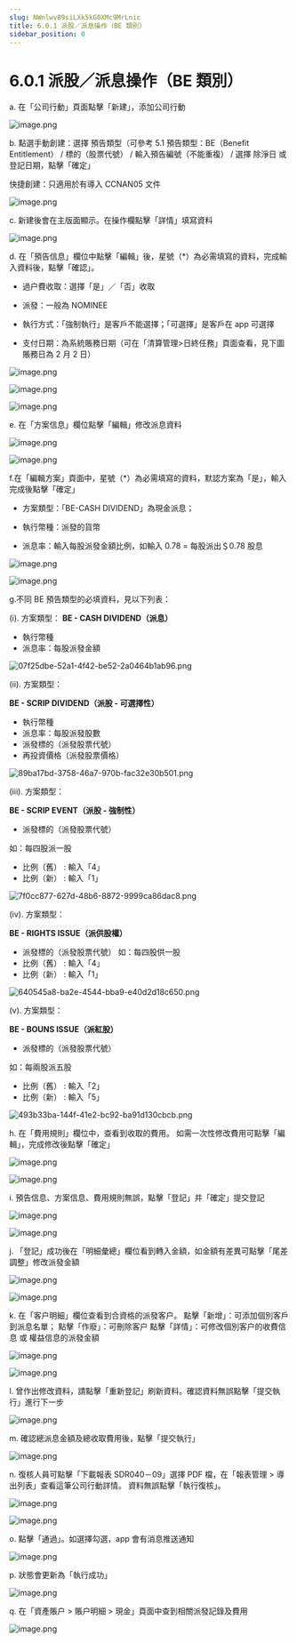 ```yaml
---
slug: NWnlwv89siLXk5kG0XMc9MrLnic
title: 6.0.1 派股／派息操作（BE 類別）
sidebar_position: 0
---
```



# 6.0.1 派股／派息操作（BE 類別）


a. 在「公司行動」頁面點擊「新建」，添加公司行動


![image.png](/assets/0be6b30af70ecc33f1793b1d18e77578.png)






b. 點選手動創建：選擇 預告類型（可參考 5.1 預告類型：BE（Benefit Entitlement） / 標的（股票代號） / 輸入預告編號（不能重複） / 選擇 除淨日 或 登記日期，點擊「確定」


快捷創建：只適用於有導入 CCNAN05 文件


![image.png](/assets/4ddb49fe4fdb5f25f561726af9bcc8f6.png)



c. 新建後會在主版面顯示。在操作欄點擊「詳情」填寫資料


![image.png](/assets/4e32c3193d5374718d70166d7225ba0f.png)



d. 在「預告信息」欄位中點擊「編輯」後，星號（*）為必需填寫的資料，完成輸入資料後，點擊「確認」。


- 過户費收取：選擇「是」／「否」收取


- 派發：一般為 NOMINEE
- 執行方式：「強制執行」是客戶不能選擇；「可選擇」是客戶在 app 可選擇
- 支付日期：為系統賬務日期（可在「清算管理>日終任務」頁面查看，見下圖賬務日為 2 月 2 日）


![image.png](/assets/1ccb1ffafc55c7c0fc4883e96ad90e72.png)


![image.png](/assets/7c77e09ee9d1d52a77557b989337f9cb.png)


![image.png](/assets/0416b9d74f739f56deb993e35daa64f7.png)


e. 在「方案信息」欄位點擊「編輯」修改派息資料


![image.png](/assets/3215deeaf2147e6316b3d1528c9759c1.png)


![image.png](/assets/ad0d95a73178fe12efc5de3311c78959.png)


f.在「編輯方案」頁面中，星號（*）為必需填寫的資料，默認方案為「是」，輸入完成後點擊「確定」


- 方案類型：「BE-CASH DIVIDEND」為現金派息；


- 執行幣種：派發的貨幣


- 派息率：輸入每股派發金額比例，如輸入 0.78 = 每股派出＄0.78 股息


![image.png](/assets/96f68faaa63895d328185b10c60819b3.png)


![image.png](/assets/bf888933432e5715b958df6027bf122b.png)


g.不同 BE 預告類型的必填資料，見以下列表：


(i).  方案類型：
**BE - CASH DIVIDEND（派息）**

- 執行幣種
- 派息率：每股派發金額

![07f25dbe-52a1-4f42-be52-2a0464b1ab96.png](/assets/65955d1020a712db02ee88cfbb4c7287.png)


(ii).  方案類型：


**BE - SCRIP DIVIDEND（派股 - 可選擇性）**

- 執行幣種
- 派息率：每股派發股數
- 派發標的（派發股票代號）
- 再投資價格（派發股票價格）

![89ba17bd-3758-46a7-970b-fac32e30b501.png](/assets/9674840f89acb9ba8f81b6a6a87596cf.png)


(iii).  方案類型：


**BE - SCRIP EVENT（派股 - 強制性）**
- 派發標的（派發股票代號）


如：每四股派一股

- 比例（舊） : 輸入「4」
- 比例（新） : 輸入「1」

![7f0cc877-627d-48b6-8872-9999ca86dac8.png](/assets/3921b787cd98dcb37f0310441c515663.png)


(iv).  方案類型：


**BE - RIGHTS ISSUE（派供股權）**

- 派發標的（派發股票代號）
如：每四股供一股
- 比例（舊） : 輸入「4」
- 比例（新） : 輸入「1」

![640545a8-ba2e-4544-bba9-e40d2d18c650.png](/assets/5818f54789587e7ba4d7a83d79b40dd2.png)


(v).  方案類型：


**BE - BOUNS ISSUE（派紅股）**

- 派發標的（派發股票代號）

如：每兩股派五股

- 比例（舊） : 輸入「2」
- 比例（新） : 輸入「5」

![493b33ba-144f-41e2-bc92-ba91d130cbcb.png](/assets/bbdaae10f6c9765d66ec329519fbc152.png)



h. 在「費用規則」欄位中，查看到收取的費用。
如需一次性修改費用可點擊「編輯」，完成修改後點擊「確定」


![image.png](/assets/338dac02813f83307e3ae7723878c9ae.png)


![image.png](/assets/e51253486ce828c354c483044d1a431d.png)



i. 預告信息、方案信息、費用規則無誤，點擊「登記」并「確定」提交登記


![image.png](/assets/b4761f4a494ac8d6fb2d160659ac878d.png)


![image.png](/assets/d4993924b7a90f22fa676c6e94b7d639.png)



j. 「登記」成功後在「明細彙總」欄位看到轉入金額，如金額有差異可點擊「尾差調整」修改派發金額


![image.png](/assets/0cdcf59b04368754948207b393c74c6e.png)


![image.png](/assets/985aa31891d09ac434fdd97f3802c1b8.png)


k. 在「客户明細」欄位查看到合資格的派發客户。
點擊「新增」：可添加個別客戶到派息名單；
點擊「作廢」：可刪除客户
點擊「詳情」：可修改個別客户的收費信息 或 權益信息的派發金額


![image.png](/assets/ee3ee7629e0cee618b0be18dd897f7e4.png)


![image.png](/assets/162bb4ae8b09aa6c4b40bbcb8532b6e4.png)


l. 曾作出修改資料，請點擊「重新登記」刷新資料。確認資料無誤點擊「提交執行」進行下一步


![image.png](/assets/de32e7ba9de656991ff9a033d3b04d65.png)



m. 確認總派息金額及總收取費用後，點擊「提交執行」


![image.png](/assets/e066f8bd2ab583ca190f3cdd92ab1e66.png)



n. 復核人員可點擊「下載報表 SDR040－09」選擇 PDF 檔，在「報表管理 > 導出列表」查看這筆公司行動詳情。
資料無誤點擊「執行復核」。


![image.png](/assets/eb0f9240052b07748b45360d47b1ca26.png)


![image.png](/assets/78887d0d0d8e3681ffeef0c46d7a79d5.png)


o. 點擊「通過」。如選擇勾選，app 會有消息推送通知


![image.png](/assets/c2c62bd7d0df2baaff89316a478edda6.png)


p. 狀態會更新為「執行成功」


![image.png](/assets/4ba2bc18a3d118e76439e09254548058.png)


q. 在「資產賬户 > 賬户明細 > 現金」頁面中查到相關派發記錄及費用


![image.png](/assets/867c242ceb5ba2447442780f7627f6b4.png)


